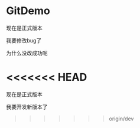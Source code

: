 # GitDemo



现在是正式版本

我要修改bug了

为什么没改成功呢

<<<<<<< HEAD
=======
现在是正式版本

我要开发新版本了
>>>>>>> origin/dev
